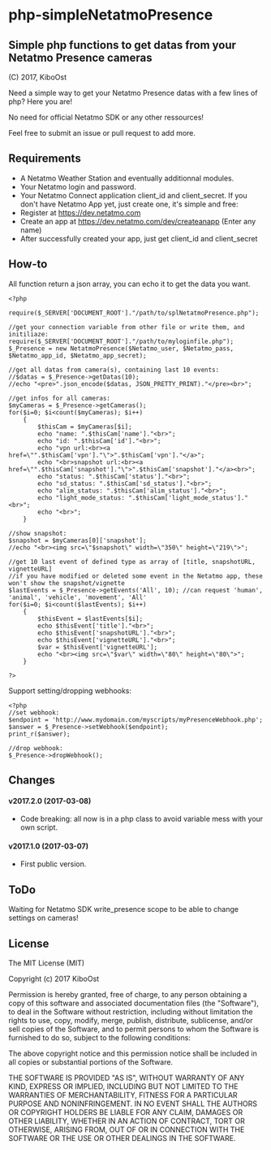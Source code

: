 # php-simpleNetatmoPresence

## Simple php functions to get datas from your Netatmo Presence cameras
(C) 2017, KiboOst

Need a simple way to get your Netatmo Presence datas with a few lines of php? Here you are!

No need for official Netatmo SDK or any other ressources!

Feel free to submit an issue or pull request to add more.

## Requirements

- A Netatmo Weather Station and eventually additionnal modules.
- Your Netatmo login and password.
- Your Netatmo Connect application client_id and client_secret.
If you don't have Netatmo App yet, just create one, it's simple and free:
- Register at https://dev.netatmo.com
- Create an app at https://dev.netatmo.com/dev/createanapp (Enter any name)
- After successfully created your app, just get client_id and client_secret


## How-to

All function return a json array, you can echo it to get the data you want.

```
<?php

require($_SERVER['DOCUMENT_ROOT']."/path/to/splNetatmoPresence.php");

//get your connection variable from other file or write them, and initiliaze:
require($_SERVER['DOCUMENT_ROOT']."/path/to/myloginfile.php");
$_Presence = new NetatmoPresence($Netatmo_user, $Netatmo_pass, $Netatmo_app_id, $Netatmo_app_secret);

//get all datas from camera(s), containing last 10 events:
//$datas = $_Presence->getDatas(10);
//echo "<pre>".json_encode($datas, JSON_PRETTY_PRINT)."</pre><br>";

//get infos for all cameras:
$myCameras = $_Presence->getCameras();
for($i=0; $i<count($myCameras); $i++)
	{
		$thisCam = $myCameras[$i];
		echo "name: ".$thisCam['name']."<br>";
		echo "id: ".$thisCam['id']."<br>";
		echo "vpn url:<br><a href=\"".$thisCam['vpn']."\">".$thisCam['vpn']."</a>";
		echo "<br>snapshot url:<br><a href=\"".$thisCam['snapshot']."\">".$thisCam['snapshot']."</a><br>";
		echo "status: ".$thisCam['status']."<br>";
		echo "sd_status: ".$thisCam['sd_status']."<br>";
		echo "alim_status: ".$thisCam['alim_status']."<br>";
		echo "light_mode_status: ".$thisCam['light_mode_status']."<br>";
		echo "<br>";
	}

//show snapshot:
$snapshot = $myCameras[0]['snapshot'];
//echo "<br><img src=\"$snapshot\" width=\"350\" height=\"219\">";

//get 10 last event of defined type as array of [title, snapshotURL, vignetteURL]
//if you have modified or deleted some event in the Netatmo app, these won't show the snapshot/vignette
$lastEvents = $_Presence->getEvents('All', 10); //can request 'human', 'animal', 'vehicle', 'movement', 'All'
for($i=0; $i<count($lastEvents); $i++)
	{
		$thisEvent = $lastEvents[$i];
		echo $thisEvent['title']."<br>";
		echo $thisEvent['snapshotURL']."<br>";
		echo $thisEvent['vignetteURL']."<br>";
		$var = $thisEvent['vignetteURL'];
		echo "<br><img src=\"$var\" width=\"80\" height=\"80\">";
	}

?>
```

Support setting/dropping webhooks:
```
<?php
//set webhook:
$endpoint = 'http://www.mydomain.com/myscripts/myPresenceWebhook.php';
$answer = $_Presence->setWebhook($endpoint);
print_r($answer);

//drop webhook:
$_Presence->dropWebhook();

```

## Changes

#### v2017.2.0 (2017-03-08)
- Code breaking: all now is in a php class to avoid variable mess with your own script.

#### v2017.1.0 (2017-03-07)
- First public version.

## ToDo

Waiting for Netatmo SDK write_presence scope to be able to change settings on cameras!

## License

The MIT License (MIT)

Copyright (c) 2017 KiboOst

Permission is hereby granted, free of charge, to any person obtaining a copy
of this software and associated documentation files (the "Software"), to deal
in the Software without restriction, including without limitation the rights
to use, copy, modify, merge, publish, distribute, sublicense, and/or sell
copies of the Software, and to permit persons to whom the Software is
furnished to do so, subject to the following conditions:

The above copyright notice and this permission notice shall be included in all
copies or substantial portions of the Software.

THE SOFTWARE IS PROVIDED "AS IS", WITHOUT WARRANTY OF ANY KIND, EXPRESS OR
IMPLIED, INCLUDING BUT NOT LIMITED TO THE WARRANTIES OF MERCHANTABILITY,
FITNESS FOR A PARTICULAR PURPOSE AND NONINFRINGEMENT. IN NO EVENT SHALL THE
AUTHORS OR COPYRIGHT HOLDERS BE LIABLE FOR ANY CLAIM, DAMAGES OR OTHER
LIABILITY, WHETHER IN AN ACTION OF CONTRACT, TORT OR OTHERWISE, ARISING FROM,
OUT OF OR IN CONNECTION WITH THE SOFTWARE OR THE USE OR OTHER DEALINGS IN THE
SOFTWARE.
